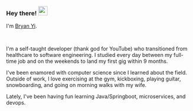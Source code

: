 ### Hey there! <img src="https://media.giphy.com/media/hvRJCLFzcasrR4ia7z/giphy.gif" width="25px">

I'm [Bryan Yi](http://www.bryanyi.com).

<br/>

I'm a self-taught developer (thank god for YouTube) who transitioned from healthcare to software engineering. I studied every day between my full-time job and on the weekends to land my first gig within 9 months. 

I've been enamored with computer science since I learned about the field. Outside of work, I love exercising at the gym, kickboxing, playing guitar, snowboarding, and going on morning walks with my wife.

Lately, I've been having fun learning Java/Springboot, microservices, and devops.
